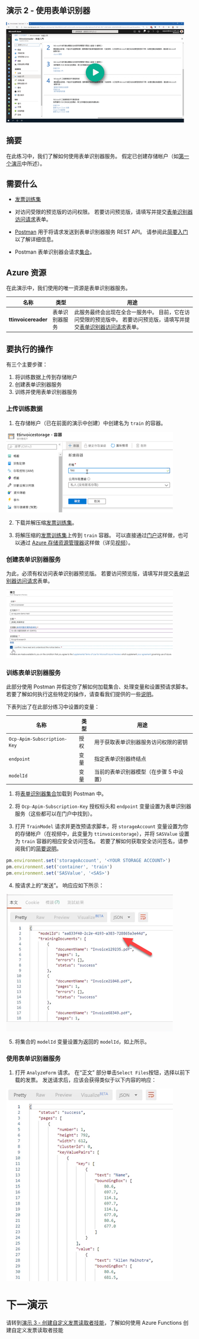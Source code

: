 ## <a name="demo-2---using-form-recognizer"></a>演示 2 - 使用表单识别器

[![演示 2](images/demo2.png)](https://globaleventcdn.blob.core.windows.net/assets/aiml/aiml10/videos/Demo2.mp4 "演示 2")

## <a name="summary"></a>摘要
在此练习中，我们了解如何使用表单识别器服务。 假定已创建存储帐户（如[第一个演示](demo1.md)中所述）。


## <a name="what-you-need"></a>需要什么
- [发票训练集](https://globaleventcdn.blob.core.windows.net/assets/aiml/aiml10/data/training.zip)

- 对访问受限的预览版的访问权限。 若要访问预览版，请填写并提交[表单识别器访问请求](https://aka.ms/FormRecognizerRequestAccess)表单。

- [Postman](https://www.getpostman.com/) 用于将请求发送到表单识别器服务 REST API。 请参阅此[简要入门](postman.md)以了解详细信息。

- Postman 表单识别器会请求[集合](src/Collections/Form_Recognizer.postman_collection.json)。

## <a name="azure-resources"></a>Azure 资源
在此演示中，我们使用的唯一资源是表单识别器服务。


| 名称                       | 类型                            | 用途                    |
| -------------------------- | ------------------------------- | ------------------------- |
| **ttinvoicereader**       | 表单识别器服务         | 此服务最终会出现在全合一服务中。 目前，它在访问受限的预览版中。 若要访问预览版，请填写并提交[表单识别器访问请求](https://aka.ms/FormRecognizerRequestAccess)表单。  |


## <a name="what-to-do"></a>要执行的操作

有三个主要步骤：
1. 将训练数据上传到存储帐户
2. 创建表单识别器服务
3. 训练并使用表单识别器服务

### <a name="upload-training-data"></a>上传训练数据


1. 在存储帐户（已在前面的演示中创建）中创建名为 `train` 的容器。

[![创建容器](images/create_container.png)](https://docs.microsoft.com/en-us/azure/storage/blobs/storage-quickstart-blobs-portal?WT.mc_id=msignitethetour2019-github-aiml10 "创建容器")

2. 下载并解压缩[发票训练集](https://globaleventcdn.blob.core.windows.net/assets/aiml/aiml10/data/training.zip)。

3. 将解压缩的[发票训练集](https://globaleventcdn.blob.core.windows.net/assets/aiml/aiml10/data/training.zip)上传到 `train` 容器。 可以直接通过[门户](https://docs.microsoft.com/en-us/azure/storage/blobs/storage-quickstart-blobs-portal?WT.mc_id=msignitethetour2019-github-aiml10#upload-a-block-blob)这样做，也可以通过 [Azure 存储资源管理器](https://docs.microsoft.com/en-us/azure/vs-azure-tools-storage-explorer-blobs?WT.mc_id=msignitethetour2019-github-aiml10)这样做（详见[视频](https://globaleventcdn.blob.core.windows.net/assets/aiml/aiml10/videos/Demo2.mp4 "演示 1")）。

### <a name="create-form-recognizer-service"></a>创建表单识别器服务

为此，必须有权访问表单识别器预览版。 若要访问预览版，请填写并提交[表单识别器访问请求](https://aka.ms/FormRecognizerRequestAccess)表单。 


[![表单识别器](images/form_recognizer.png)](https://docs.microsoft.com/en-us/azure/cognitive-services/form-recognizer/overview?WT.mc_id=msignitethetour2019-github-aiml10#request-access "表单识别器")

### <a name="train-the-form-recognizer-service"></a>训练表单识别器服务

此部分使用 Postman 并假定你了解如何加载集合、处理变量和设置预请求脚本。 若要了解如何执行这些特定的操作，请查看我们提供的一些[说明](postman.md)。

下表列出了在此部分练习中设置的变量：

| 名称                       | 类型                            | 用途                    |
| -------------------------- | ------------------------------- | ------------------------- |
| `Ocp-Apim-Subscription-Key`       | 授权         | 用于获取表单识别器服务访问权限的密钥  |
| `endpoint`       | 变量         | 指定表单识别器终结点  |
| `modelId`       | 变量         | 当前的表单识别器模型（在步骤 5 中设置）  |

1. 将[表单识别器集合](src/Collections/Form_Recognizer.postman_collection.json)加载到 Postman 中。

2. 将 `Ocp-Apim-Subscription-Key` 授权标头和 `endpoint` 变量设置为表单识别器服务（这些都可以在门户中找到）。

3. 打开 `TrainModel` 请求并更改预请求脚本，将 `storageAccount` 变量设置为你的存储帐户（在视频中，此变量为 `ttinvoicestorage`），并将 `SASValue` 设置为 `train` 容器的相应安全访问签名。 若要了解如何获取安全访问签名，请参阅我们的[简要说明](sas.md)。

```javascript
pm.environment.set('storageAccount', '<YOUR STORAGE ACCOUNT>')
pm.environment.set('container', 'train')
pm.environment.set('SASValue', '<SAS>')
```

4. 按请求上的“发送”。 响应应如下所示：

![训练响应](images/form_training.png "训练响应")

5. 将集合的 `modelId` 变量设置为返回的 `modelId`，如上所示。


### <a name="use-the-form-recognizer-service"></a>使用表单识别器服务

1. 打开 `AnalyzeForm` 请求。 在“正文”  部分单击`Select Files`按钮，选择以前下载的发票。 发送请求后，应该会获得类似于以下内容的响应：

![推理响应](images/form_inference.png "推理响应")

# <a name="next-demo"></a>下一演示
请转到[演示 3 - 创建自定义发票读取者技能](demo3.md)，了解如何使用 Azure Functions 创建自定义发票读取者技能
